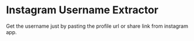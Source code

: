 # Instagram Username Extractor

Get the username just by pasting the profile url or share link from instagram app.
